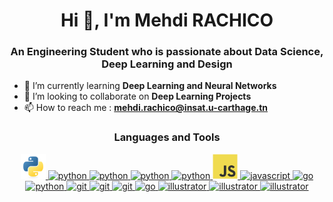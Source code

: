 <h1 align="center">Hi 👋, I'm Mehdi RACHICO</h1>
<h3 align="center">An Engineering Student who is passionate about Data Science, Deep Learning and Design </h3>

- 🌱 I’m currently learning **Deep Learning and Neural Networks**
- 💞️ I’m looking to collaborate on **Deep Learning Projects**
- 📫 How to reach me : **mehdi.rachico@insat.u-carthage.tn**

<h3 align="center">Languages and Tools</h3> 

<div align="center">
 <a href="https://www.python.org" target="_blank"> <img src="https://raw.githubusercontent.com/devicons/devicon/master/icons/python/python-original.svg" alt="python" width="40" height="40"/> </a>
<a href="https://www.tensorflow.org/" target="_blank"> <img src="https://img.icons8.com/color/480/000000/tensorflow.png" alt="python" width="40" height="40"/> </a> 
<a href="https://www.tensorflow.org/" target="_blank"> <img src="https://upload.wikimedia.org/wikipedia/commons/0/05/Scikit_learn_logo_small.svg" alt="python" width="40" height="40"/> </a> 
<a href="https://www.tensorflow.org/" target="_blank"> <img src="https://upload.wikimedia.org/wikipedia/commons/2/22/Pandas_mark.svg" alt="python" width="40" height="40"/> </a> 
<a href="https://www.tensorflow.org/" target="_blank"> <img src="https://cdn.worldvectorlogo.com/logos/numpy.svg" alt="python" width="40" height="40"/> </a> 
<a href="https://developer.mozilla.org/en-US/docs/Web/JavaScript" target="_blank"> <img src="https://raw.githubusercontent.com/devicons/devicon/master/icons/javascript/javascript-original.svg" alt="javascript" width="40" height="40"/> </a>
<a href="https://developer.mozilla.org/en-US/docs/Web/JavaScript" target="_blank"> <img src="https://upload.wikimedia.org/wikipedia/commons/a/a7/React-icon.svg" alt="javascript" width="40" height="40"/> </a>
<a href="https://golang.org" target="_blank"> <img src="https://upload.wikimedia.org/wikipedia/commons/2/27/PHP-logo.svg" alt="go" width="40" height="40"/></a>
<a href="https://www.tensorflow.org/" target="_blank"> <img src="https://upload.wikimedia.org/wikipedia/commons/d/d9/Node.js_logo.svg" alt="python" width="40" height="40"/> </a> 
<a href="https://git-scm.com/" target="_blank"> <img src="https://upload.wikimedia.org/wikipedia/fr/6/62/MySQL.svg" alt="git" width="40" height="40"/> </a>
<a href="https://git-scm.com/" target="_blank"> <img src="https://cdn.worldvectorlogo.com/logos/mongodb-icon-1.svg" alt="git" width="40" height="40"/> </a>
<a href="https://git-scm.com/" target="_blank"> <img src="https://www.vectorlogo.zone/logos/git-scm/git-scm-icon.svg" alt="git" width="40" height="40"/> </a> 
<a href="https://golang.org" target="_blank"> <img src="https://upload.wikimedia.org/wikipedia/commons/4/4e/Docker_%28container_engine%29_logo.svg" alt="go" width="170" height="40"/> </a>
<a href="https://www.adobe.com/in/products/illustrator.html" target="_blank"> <img src="https://www.vectorlogo.zone/logos/getpostman/getpostman-icon.svg" alt="illustrator" width="40" height="40"/> </a>
<a href="https://www.adobe.com/in/products/illustrator.html" target="_blank"> <img src="https://www.vectorlogo.zone/logos/adobe_illustrator/adobe_illustrator-icon.svg" alt="illustrator" width="40" height="40"/> </a> 
 <a href="https://upload.wikimedia.org/wikipedia/commons/4/40/Adobe_Premiere_Pro_CC_icon.svg" target="_blank"> <img src="https://upload.wikimedia.org/wikipedia/commons/4/40/Adobe_Premiere_Pro_CC_icon.svg" alt="illustrator" width="40" height="40"/> </a> 

</div>



